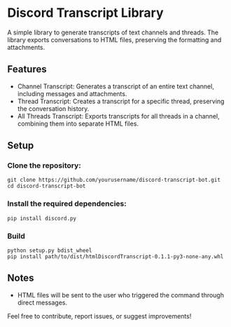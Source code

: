 # Discord Transcript Library
A simple library to generate transcripts of text channels and threads. The library exports conversations to HTML files, preserving the formatting and attachments.

## Features

- Channel Transcript: Generates a transcript of an entire text channel, including messages and attachments.
- Thread Transcript: Creates a transcript for a specific thread, preserving the conversation history.
- All Threads Transcript: Exports transcripts for all threads in a channel, combining them into separate HTML files.

## Setup

### Clone the repository:
```
git clone https://github.com/yourusername/discord-transcript-bot.git
cd discord-transcript-bot
```
### Install the required dependencies:
```
pip install discord.py
```
### Build
```
python setup.py bdist_wheel
pip install path/to/dist/htmlDiscordTranscript-0.1.1-py3-none-any.whl
```

## Notes

- HTML files will be sent to the user who triggered the command through direct messages.

Feel free to contribute, report issues, or suggest improvements!
